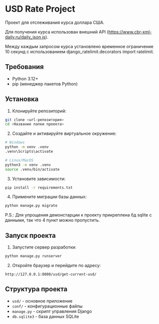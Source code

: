 # USD Rate Project

Проект для отслеживания курса доллара США. 

Для получения курса использован внешний API (https://www.cbr-xml-daily.ru/daily_json.js). 

Между каждым запросом курса установлено временное ограничение 10 секунд с использованием django_ratelimit.decorators import ratelimit.

## Требования

- Python 3.12+
- pip (менеджер пакетов Python)

## Установка

1. Клонируйте репозиторий:
```bash
git clone <url-репозитория>
cd <Название папки проекта>
```

2. Создайте и активируйте виртуальное окружение:
```bash
# Windows
python -m venv .venv
.venv\Scripts\activate

# Linux/MacOS
python3 -m venv .venv
source .venv/bin/activate
```

3. Установите зависимости:
```bash
pip install -r requirements.txt
```

4. Примените миграции базы данных:
```bash
python manage.py migrate
```
P.S.: Для упрощения демонстарции к проекту прикреплена бд sqlite с данными, 
так что 4 пункт можно пропустить.

## Запуск проекта

1. Запустите сервер разработки:
```bash
python manage.py runserver
```

2. Откройте браузер и перейдите по адресу:
```
http://127.0.0.1:8000/usd/get-current-usd/
```

## Структура проекта

- `usd/` - основное приложение
- `conf/` - конфигурационные файлы
- `manage.py` - скрипт управления Django
- `db.sqlite3` - база данных SQLite
